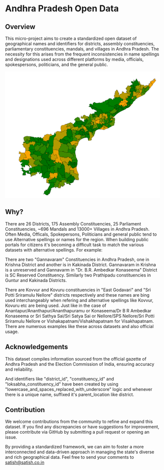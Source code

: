 # Andhra Pradesh Open Data

## Overview
This micro-project aims to create a standardized open dataset of geographical names and identifiers for districts, assembly constituencies, parliamentary constituencies, mandals, and villages in Andhra Pradesh. The necessity for this arises from the frequent inconsistencies in name spellings and designations used across different platforms by media, officials, spokespersons, politicians, and the general public.

![Andhra Pradesh](/AndhraPradesh_ACs.png "Andhra Pradesh Assembly Constituencies 2024")


## Why?

There are 26 Districts, 175 Assembly Constituencies, 25 Parliament Constituencies, ~696 Mandals and 13000+ Villages in Andhra Pradesh. Often Media, Officals, Spokepersons, Politicians and general public tend to use Alternative spellings or names for the region. When building public portals for citizens it's becoming a difficult task to match the various datasets with alternative spellings. For example:

There are two "Gannavaram" Constituencies in Andhra Pradesh, one in Krishna District and another is in Kakinada District. Gannavaram in Krishna is a unreserved and Gannavarm in "Dr. B.R. Ambedkar Konaseema" District is SC Reserved Constituency. Similarly two Prathipadu constituencies in Guntur and Kakinada Districts. 

There are Kovvur and Kovuru constituencies in "East Godavari" and "Sri Potti Sriramulu Nellore" districts respectively and these names are bing used interchangeably when refering and alternative spellings like Kovvur, Kovuru etc are being used. Just like in the case of Anantapur/Ananthapur/Ananthapuramu or Konaseema/Dr B R Ambedkar Konaseema or Sri Sathya Sai/Sri Satya Sai or Nellore/SPS Nellore/Sri Potti Sriramulu Nellore or Vishakapatnam/Vishakhapatnam for Visakhapatnam. There are numerous examples like these across datasets and also official usage. 
 

## Acknowledgements
This dataset compiles information sourced from the official gazette of Andhra Pradesh and the Election Commission of India, ensuring accuracy and reliability.

And identifiers like "district_id", "constituency_id" and "loksabha_constituency_id" have been created by using "lowercase_and_spaces_replaced_with_underscore" logic and whenever there is a unique name, suffixed it's parent_location like district.


## Contribution
We welcome contributions from the community to refine and expand this dataset. If you find any discrepancies or have suggestions for improvement, please contribute via GitHub by submitting a pull request or opening an issue.


By providing a standardized framework, we can aim to foster a more interconnected and data-driven approach in managing the state's diverse and rich geographical data. Feel free to send your comments to satish@satish.co.in







